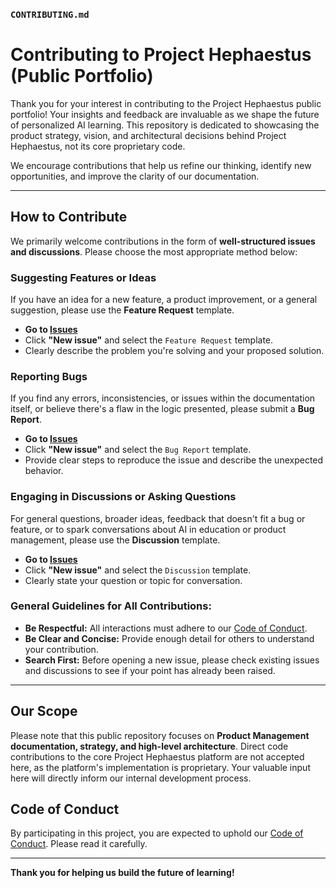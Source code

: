### `CONTRIBUTING.md`

# Contributing to Project Hephaestus (Public Portfolio)

Thank you for your interest in contributing to the Project Hephaestus public portfolio! Your insights and feedback are invaluable as we shape the future of personalized AI learning. This repository is dedicated to showcasing the product strategy, vision, and architectural decisions behind Project Hephaestus, not its core proprietary code.

We encourage contributions that help us refine our thinking, identify new opportunities, and improve the clarity of our documentation.

---

## How to Contribute

We primarily welcome contributions in the form of **well-structured issues and discussions**. Please choose the most appropriate method below:

### Suggesting Features or Ideas

If you have an idea for a new feature, a product improvement, or a general suggestion, please use the **Feature Request** template.

*   **Go to [Issues](https://github.com/Josh-BE/Project-Hephaestus-PM/issues)**
*   Click **"New issue"** and select the `Feature Request` template.
*   Clearly describe the problem you're solving and your proposed solution.

### Reporting Bugs

If you find any errors, inconsistencies, or issues within the documentation itself, or believe there's a flaw in the logic presented, please submit a **Bug Report**.

*   **Go to [Issues](https://github.com/Josh-BE/Project-Hephaestus-PM/issues)**
*   Click **"New issue"** and select the `Bug Report` template.
*   Provide clear steps to reproduce the issue and describe the unexpected behavior.

### Engaging in Discussions or Asking Questions

For general questions, broader ideas, feedback that doesn't fit a bug or feature, or to spark conversations about AI in education or product management, please use the **Discussion** template.

*   **Go to [Issues](https://github.com/Josh-BE/Project-Hephaestus-PM/issues)**
*   Click **"New issue"** and select the `Discussion` template.
*   Clearly state your question or topic for conversation.

### General Guidelines for All Contributions:

*   **Be Respectful:** All interactions must adhere to our [Code of Conduct](https://github.com/Josh-BE/Project-Hephaestus-PM/blob/main/.github/CODE_OF_CONDUCT.md).
*   **Be Clear and Concise:** Provide enough detail for others to understand your contribution.
*   **Search First:** Before opening a new issue, please check existing issues and discussions to see if your point has already been raised.

---

## Our Scope

Please note that this public repository focuses on **Product Management documentation, strategy, and high-level architecture**. Direct code contributions to the core Project Hephaestus platform are not accepted here, as the platform's implementation is proprietary. Your valuable input here will directly inform our internal development process.

## Code of Conduct

By participating in this project, you are expected to uphold our [Code of Conduct](https://github.com/Josh-BE/Project-Hephaestus-PM/blob/main/.github/CODE_OF_CONDUCT.md). Please read it carefully.

---

**Thank you for helping us build the future of learning!**
